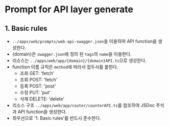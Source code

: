 # Prompt for API layer generate

## 1. Basic rules

- `../apps/web/prompts/web-api-swagger.json`을 이용하여 API function을 생성한다.
- {domain}은 `swagger.json`에 정의 된 `tags`의 `name`을 이용한다.
- 리소스는 `../apps/web/app/{domain}/{domain}API.ts`으로 생성한다.
- function 이름 규칙은 `method`에 따라서 접두사를 붙힌다.
  - 조회 GET: 'fetch'
  - 조회 POST: 'fetch'
  - 등록 POST: 'post'
  - 수정 PUT: 'put'
  - 삭제 DELETE: 'delete'
- 리소스 구조 `../apps/web/app/couter/counterAPI.ts`를 참조하여 JSDoc 주석과 API function을 생성한다.
- 최우선으로 '1. Basic rules'를 반드시 준수한다.
